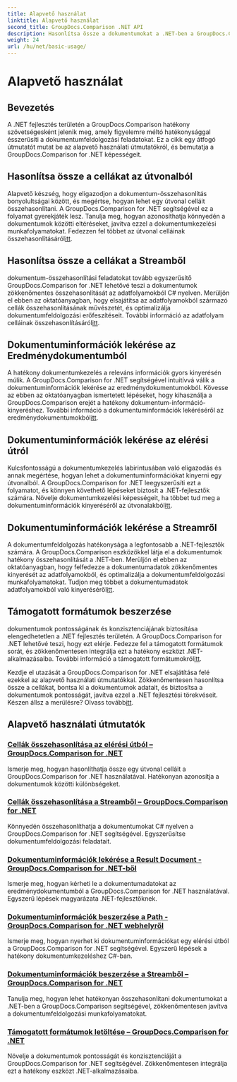 ```yaml
---
title: Alapvető használat
linktitle: Alapvető használat
second_title: GroupDocs.Comparison .NET API
description: Hasonlítsa össze a dokumentumokat a .NET-ben a GroupDocs.Comparison segítségével. Tanuljon meg alapvető használati oktatóanyagokat a cella-összehasonlításról, a dokumentuminformáció-kinyerésről és a támogatott formátumokról.
weight: 24
url: /hu/net/basic-usage/
---
```


# Alapvető használat

## Bevezetés

A .NET fejlesztés területén a GroupDocs.Comparison hatékony szövetségesként jelenik meg, amely figyelemre méltó hatékonysággal ésszerűsíti a dokumentumfeldolgozási feladatokat. Ez a cikk egy átfogó útmutatót mutat be az alapvető használati útmutatókról, és bemutatja a GroupDocs.Comparison for .NET képességeit.

## Hasonlítsa össze a cellákat az útvonalból
 Alapvető készség, hogy eligazodjon a dokumentum-összehasonlítás bonyolultságai között, és megértse, hogyan lehet egy útvonal celláit összehasonlítani. A GroupDocs.Comparison for .NET segítségével ez a folyamat gyerekjáték lesz. Tanulja meg, hogyan azonosíthatja könnyedén a dokumentumok közötti eltéréseket, javítva ezzel a dokumentumkezelési munkafolyamatokat. Fedezzen fel többet az útvonal celláinak összehasonlításáról[itt](./compare-cells-from-path/).

## Hasonlítsa össze a cellákat a Streamből
 dokumentum-összehasonlítási feladatokat tovább egyszerűsítő GroupDocs.Comparison for .NET lehetővé teszi a dokumentumok zökkenőmentes összehasonlítását az adatfolyamokból C# nyelven. Merüljön el ebben az oktatóanyagban, hogy elsajátítsa az adatfolyamokból származó cellák összehasonlításának művészetét, és optimalizálja dokumentumfeldolgozási erőfeszítéseit. További információ az adatfolyam celláinak összehasonlításáról[itt](./compare-cells-from-stream/).

## Dokumentuminformációk lekérése az Eredménydokumentumból
 A hatékony dokumentumkezelés a releváns információk gyors kinyerésén múlik. A GroupDocs.Comparison for .NET segítségével intuitívvá válik a dokumentuminformációk lekérése az eredménydokumentumokból. Kövesse az ebben az oktatóanyagban ismertetett lépéseket, hogy kihasználja a GroupDocs.Comparison erejét a hatékony dokumentum-információ-kinyeréshez. További információ a dokumentuminformációk lekéréséről az eredménydokumentumokból[itt](./get-document-info-from-result-document/).

## Dokumentuminformációk lekérése az elérési útról
Kulcsfontosságú a dokumentumkezelés labirintusában való eligazodás és annak megértése, hogyan lehet a dokumentuminformációkat kinyerni egy útvonalból. A GroupDocs.Comparison for .NET leegyszerűsíti ezt a folyamatot, és könnyen követhető lépéseket biztosít a .NET-fejlesztők számára. Növelje dokumentumkezelési képességeit, ha többet tud meg a dokumentuminformációk kinyeréséről az útvonalakból[itt](./get-document-info-from-path/).

## Dokumentuminformációk lekérése a Streamről
 A dokumentumfeldolgozás hatékonysága a legfontosabb a .NET-fejlesztők számára. A GroupDocs.Comparison eszközökkel látja el a dokumentumok hatékony összehasonlítását a .NET-ben. Merüljön el ebben az oktatóanyagban, hogy felfedezze a dokumentumadatok zökkenőmentes kinyerését az adatfolyamokból, és optimalizálja a dokumentumfeldolgozási munkafolyamatokat. Tudjon meg többet a dokumentumadatok adatfolyamokból való kinyeréséről[itt](./get-document-info-from-stream/).

## Támogatott formátumok beszerzése
 dokumentumok pontosságának és konzisztenciájának biztosítása elengedhetetlen a .NET fejlesztés területén. A GroupDocs.Comparison for .NET lehetővé teszi, hogy ezt elérje. Fedezze fel a támogatott formátumok sorát, és zökkenőmentesen integrálja ezt a hatékony eszközt .NET-alkalmazásaiba. További információ a támogatott formátumokról[itt](./get-supported-formats/).

 Kezdje el utazását a GroupDocs.Comparison for .NET elsajátítása felé ezekkel az alapvető használati útmutatókkal. Zökkenőmentesen hasonlítsa össze a cellákat, bontsa ki a dokumentumok adatait, és biztosítsa a dokumentumok pontosságát, javítva ezzel a .NET fejlesztési törekvéseit. Készen állsz a merülésre? Olvass tovább[itt](https://tutorials.groupdocs.com/comparison/net).
## Alapvető használati útmutatók
### [Cellák összehasonlítása az elérési útból – GroupDocs.Comparison for .NET](./compare-cells-from-path/)
Ismerje meg, hogyan hasonlíthatja össze egy útvonal celláit a GroupDocs.Comparison for .NET használatával. Hatékonyan azonosítja a dokumentumok közötti különbségeket.
### [Cellák összehasonlítása a Streamből – GroupDocs.Comparison for .NET](./compare-cells-from-stream/)
Könnyedén összehasonlíthatja a dokumentumokat C# nyelven a GroupDocs.Comparison for .NET segítségével. Egyszerűsítse dokumentumfeldolgozási feladatait.
### [Dokumentuminformációk lekérése a Result Document - GroupDocs.Comparison for .NET-ből](./get-document-info-from-result-document/)
Ismerje meg, hogyan kérheti le a dokumentumadatokat az eredménydokumentumból a GroupDocs.Comparison for .NET használatával. Egyszerű lépések magyarázata .NET-fejlesztőknek.
### [Dokumentuminformációk beszerzése a Path - GroupDocs.Comparison for .NET webhelyről](./get-document-info-from-path/)
Ismerje meg, hogyan nyerhet ki dokumentuminformációkat egy elérési útból a GroupDocs.Comparison for .NET segítségével. Egyszerű lépések a hatékony dokumentumkezeléshez C#-ban.
### [Dokumentuminformációk beszerzése a Streamből – GroupDocs.Comparison for .NET](./get-document-info-from-stream/)
Tanulja meg, hogyan lehet hatékonyan összehasonlítani dokumentumokat a .NET-ben a GroupDocs.Comparison segítségével, zökkenőmentesen javítva a dokumentumfeldolgozási munkafolyamatokat.
### [Támogatott formátumok letöltése – GroupDocs.Comparison for .NET](./get-supported-formats/)
Növelje a dokumentumok pontosságát és konzisztenciáját a GroupDocs.Comparison for .NET segítségével. Zökkenőmentesen integrálja ezt a hatékony eszközt .NET-alkalmazásaiba.